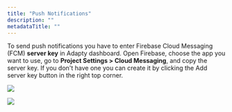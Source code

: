 ```yaml
---
title: "Push Notifications"
description: ""
metadataTitle: ""
---
```


To send push notifications you have to enter Firebase Cloud Messaging \(FCM\) **server key** in Adapty dashboard. Open Firebase, choose the app you want to use, go to **Project Settings > Cloud Messaging**, and copy the server key. If you don't have one you can create it by clicking the Add server key button in the right top corner.

![](https://adapty-docs-assets.s3.amazonaws.com/gitbook/cleanshot-2020-09-25-at-14.34.29-2x.webp)

![](https://adapty-docs-assets.s3.amazonaws.com/gitbook/cleanshot-2020-09-25-at-14.36.18-2x.webp)